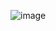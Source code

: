 ![image](https://user-images.githubusercontent.com/57319180/147973144-b27b64ae-87ec-40e0-9407-418e37c046e0.png)
